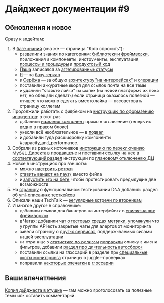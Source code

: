 # Дайджест документации #9

## Обновления и новое

Сразу к апдейтам:
1. В [базе знаний](../../who-knows.md) (она же — страница "Кого спросить"):
   - разделили знания по категориям: [библиотеки и фреймворки](../../who-knows.md#libraries-and-frameworks), [приложения и компоненты](../../who-knows.md#applications-and-components), [инструменты](../../who-knows.md#instruments), [эксплуатация](../../who-knows.md#ops), [процессы и процедуры](../../who-knows.md#procedures-and-processes) и [продуктовый код](../../who-knows.md#product-code)
   - [Паша](https://staff.yandex-team.ru/hmepas) записался за [аггегированные статусы](../../who-knows.md#aggregated-statuses)
   - [Я](https://staff.yandex-team.ru/ppalex) — за [базу зеркал](../../who-knows.md#mirrors-and-clones)
   - и [Серёжа](https://staff.yandex-team.ru/mexicano) — за общую [архитектуру "на интерфейсах"](../../who-knows.md#on-interfaces-architecture) и [операции](../../who-knows.md#operations)
   - поставили аккуратные якоря для ссылок почти на все темы
   - и удалили "ставьте лайки" из шапки (на новой платформе их пока нет, но обещали сделать)
  если страница оказалось полезной — лучшее что можно сделать вместо лайка — посоветовать страницу коллегам
1. Продолжили работать с фидбеком на [инструкцию по оформлению инцидентов](../../../incidents/spi-ticket.md): в этот раз
   - добавили [названия компонент](../../../incidents/spi-ticket.md#components) прямо в оглавление (теперь их видно в правом блоке)
   - унесли всё необязательное — в [подвал](../../../incidents/spi-ticket.md#extra)
   - и добавили туда расшифровку компоненты #capacity_and_performance.
1. Собрали из разных источников [инструкцию по переключению MySQL Директа в продакшене](../../../jeri/guide/mysql-switch-master.md) и поставили ссылку на нее в [соответвующий раздел](../../../jeri/howto-minus-dc.md#pereklyuchit-prodakshenovye-mysql) инструкции по [плановому отключению ДЦ](../../../jeri/howto-minus-dc.md)
1. Новое в инструкциях про ваншоты:
   - можно [настроить ретраи](../../../oneshot/howto-code.md#perezapuski-iteracij)
   - [ставить ваншот на паузу](../../../oneshot/howto-code.md#povedenie-pri-padenii) вместо фейла
   - и [запустить его на бете](../../../oneshot/howto-testing.md#zapusk-na-bete), чтобы протестировать предыдущие две возможности
1. На [страницу](../../../frontend/dna-functional-testing.md) о функциональном тестировании DNA добавили раздел об [yml-описаниях тесткейсов](../../../frontend/dna-functional-testing.md#test-cases-in-yml)
1. Описали наши TechTalk — [регулярные встречи по вторникам](../../../dev/techtalk.md) 
1. И многое другое в справочнике:
   - добавили ссылок для  баннеров на интерфейсах в [списке наших фреймворков](../../direct-frameworks.md) 
   - в Чатах: добавили [чат о тестовых средах метрики](../../chats.md#metrika-test), [упомянули](../../chats.md#direct-api) что у группы API есть закрытые чаты для алертов от мониторинга
   - завели страницу о [других сервисах](../../../jeri/reference/other-services.md), поддерживаемых силами нашей эксплуатации
   - на странице о [статистике по релизам](../../../releases/release-statistics.md#cycle-time) [поправили](https://a.yandex-team.ru/arc/commit/7412927) описку в имени фильтров, добавили [раздел про длительность автосборок](../../../releases/release-statistics.md#autoreleases-metrics)
   - поставили ссылки на глоссарий в разделе про [специальные хосты мониторинга](../../../jeri/reference/juggler-alerts.md#special-synthetic-hosts) страницы о juggler-проверках
   - поправили [некоторые опечатки](https://a.yandex-team.ru/arc/commit/7405681) в [глоссарии](../../../glossary/glossary.md)

## Ваши впечатления
[Копия дайджеста в этушке](https://clubs.at.yandex-team.ru/direct-dev/614) — там можно проголосовать за полезные темы или оставить комментарий.
